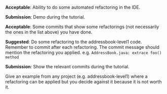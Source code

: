 <panel type="warning" header="`W3.1a`Can explain refactoring :star::star:" expanded no-close>
  <include src="../../book/refactoring/what/full.md" />
  <panel header=":dart: Evidence" expanded>

<include src="../../book/refactoring/what/q-essay-explain.md" />

  </panel>
</panel>

<!-- ==================================================================================================== -->

<panel type="warning" header="`W3.1b` Can use automated refactoring features of the IDE :star::star:" expanded no-close>
  <include src="../../book/intellij/refactoring/full.md" />
  <panel header=":dart: Evidence" expanded>

**Acceptable**: Ability to do some automated refactoring in the IDE.

**Submission**: Demo during the tutorial.

  </panel>
</panel>

<!-- ==================================================================================================== -->

<panel type="info" header="`W3.1c` Can apply some basic refactoring :star::star::star:" expanded no-close>
  <include src="../../book/refactoring/how/full.md" />
  <panel header=":dart: Evidence" expanded>

**Acceptable**: Some commits that show some refactorings (not necessarily the ones in the list above) you have done.

**Suggested**: Do some refactoring to the addressbook-level1 code. Remember to commit after each refactoring. The commit message should mention the refactoring you applied. e.g. `AddressBook.java: extrace foo() method`

**Submission**: Show the relevant commits during the tutorial.

  </panel>
</panel>

<!-- ==================================================================================================== -->

<panel type="success" header="`W3.1d` Can decide when to apply a given refactoring :star::star::star::star:" expanded no-close>
  <include src="../../book/refactoring/when/full.md" />
  <panel header=":dart: Evidence" expanded>

Give an example from any project (e.g. addressbook-level1) where a refactoring can be applied but you decide against it because it is not worth it.

  </panel>
</panel>

